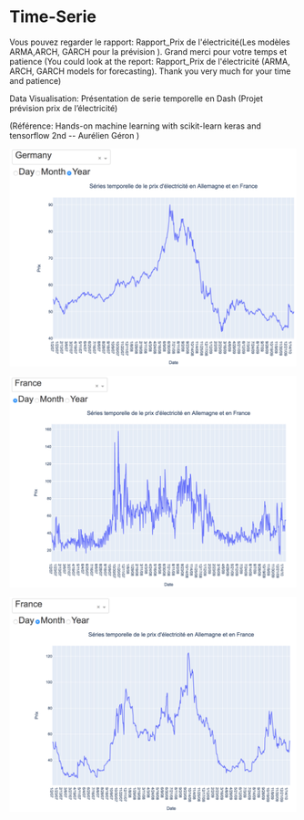 # Time-Serie

Vous pouvez regarder le rapport: Rapport_Prix de l'électricité(Les modèles ARMA,ARCH, GARCH pour la prévision ). Grand merci pour votre temps et patience
(You could look at the report: Rapport_Prix de l'électricité (ARMA, ARCH, GARCH models for forecasting). Thank you very much for your time and patience)

Data Visualisation: Présentation de serie temporelle  en Dash (Projet prévision prix de l’électricité)

(Référence: Hands-on machine learning with scikit-learn keras and tensorflow 2nd -- Aurélien Géron )

![image](https://github.com/JIMMY-XU1/Time-Serie/blob/main/photo/%E5%B1%8F%E5%B9%95%E5%BF%AB%E7%85%A7%202020-12-04%20%E4%B8%8B%E5%8D%885.53.21.png)

![image](https://github.com/JIMMY-XU1/Time-Serie/blob/main/photo/%E5%B1%8F%E5%B9%95%E5%BF%AB%E7%85%A7%202020-12-04%20%E4%B8%8B%E5%8D%885.52.30.png)


![image](https://github.com/JIMMY-XU1/Time-Serie/blob/main/photo/%E5%B1%8F%E5%B9%95%E5%BF%AB%E7%85%A7%202020-12-04%20%E4%B8%8B%E5%8D%885.52.50.png)



